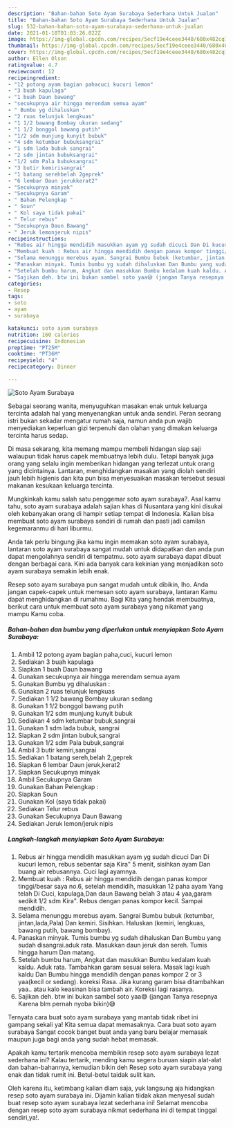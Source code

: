 ```yaml
---
description: "Bahan-bahan Soto Ayam Surabaya Sederhana Untuk Jualan"
title: "Bahan-bahan Soto Ayam Surabaya Sederhana Untuk Jualan"
slug: 532-bahan-bahan-soto-ayam-surabaya-sederhana-untuk-jualan
date: 2021-01-18T01:03:26.022Z
image: https://img-global.cpcdn.com/recipes/5ecf19e4ceee3440/680x482cq70/soto-ayam-surabaya-foto-resep-utama.jpg
thumbnail: https://img-global.cpcdn.com/recipes/5ecf19e4ceee3440/680x482cq70/soto-ayam-surabaya-foto-resep-utama.jpg
cover: https://img-global.cpcdn.com/recipes/5ecf19e4ceee3440/680x482cq70/soto-ayam-surabaya-foto-resep-utama.jpg
author: Ellen Olson
ratingvalue: 4.7
reviewcount: 12
recipeingredient:
- "12 potong ayam bagian pahacuci kucuri lemon"
- "3 buah kapulaga"
- "1 buah Daun bawang"
- "secukupnya air hingga merendam semua ayam"
- " Bumbu yg dihaluskan "
- "2 ruas telunjuk lengkuas"
- "1 1/2 bawang Bombay ukuran sedang"
- "1 1/2 bonggol bawang putih"
- "1/2 sdm munjung kunyit bubuk"
- "4 sdm ketumbar bubuksangrai"
- "1 sdm lada bubuk sangrai"
- "2 sdm jintan bubuksangrai"
- "1/2 sdm Pala bubuksangrai"
- "3 butir kemirisangrai"
- "1 batang serehbelah 2geprek"
- "6 lembar Daun jerukkerat2"
- "Secukupnya minyak"
- "Secukupnya Garam"
- " Bahan Pelengkap "
- " Soun"
- " Kol saya tidak pakai"
- " Telur rebus"
- "Secukupnya Daun Bawang"
- " Jeruk lemonjeruk nipis"
recipeinstructions:
- "Rebus air hingga mendidih masukkan ayam yg sudah dicuci Dan Di kucuri lemon, rebus sebentar saja Kira&#34; 5 menit, sisihkan ayam Dan buang air rebusannya. Cuci lagi ayamnya."
- "Membuat kuah : Rebus air hingga mendidih dengan panas kompor tinggi/besar saya no.6, setelah mendidih, masukkan 12 paha ayam Yang telah Di Cuci, kapulaga,Dan daun Bawang belah 3 atau 4 yaa,garam sedikit 1/2 sdm Kira&#34;. Rebus dengan panas kompor kecil. Sampai mendidih."
- "Selama menunggu merebus ayam. Sangrai Bumbu bubuk (ketumbar, jintan,lada,Pala) Dan kemiri. Sisihkan. Haluskan (kemiri, lengkuas, bawang putih, bawang bombay)."
- "Panaskan minyak. Tumis bumbu yg sudah dihaluskan Dan Bumbu yang sudah disangrai.aduk rata. Masukkan daun jeruk dan sereh. Tumis hingga harum Dan matang."
- "Setelah bumbu harum, Angkat dan masukkan Bumbu kedalam kuah kaldu. Aduk rata. Tambahkan garam sesuai selera. Masak lagi kuah kaldu Dan Bumbu hingga mendidih dengan panas kompor 2 or 3 yaa(kecil or sedang). koreksi Rasa. Jika kurang garam bisa ditambahkan yaa.. atau kalo keasinan bisa tambah air. Koreksi lagi rasanya."
- "Sajikan deh. btw ini bukan sambel soto yaa😅 (jangan Tanya resepnya Karena blm pernah nyoba bikin)😅"
categories:
- Resep
tags:
- soto
- ayam
- surabaya

katakunci: soto ayam surabaya 
nutrition: 160 calories
recipecuisine: Indonesian
preptime: "PT25M"
cooktime: "PT36M"
recipeyield: "4"
recipecategory: Dinner

---
```



![Soto Ayam Surabaya](https://img-global.cpcdn.com/recipes/5ecf19e4ceee3440/680x482cq70/soto-ayam-surabaya-foto-resep-utama.jpg)

Sebagai seorang wanita, menyuguhkan masakan enak untuk keluarga tercinta adalah hal yang menyenangkan untuk anda sendiri. Peran seorang istri bukan sekadar mengatur rumah saja, namun anda pun wajib menyediakan keperluan gizi terpenuhi dan olahan yang dimakan keluarga tercinta harus sedap.

Di masa  sekarang, kita memang mampu membeli hidangan siap saji walaupun tidak harus capek membuatnya lebih dulu. Tetapi banyak juga orang yang selalu ingin memberikan hidangan yang terlezat untuk orang yang dicintainya. Lantaran, menghidangkan masakan yang diolah sendiri jauh lebih higienis dan kita pun bisa menyesuaikan masakan tersebut sesuai makanan kesukaan keluarga tercinta. 



Mungkinkah kamu salah satu penggemar soto ayam surabaya?. Asal kamu tahu, soto ayam surabaya adalah sajian khas di Nusantara yang kini disukai oleh kebanyakan orang di hampir setiap tempat di Indonesia. Kalian bisa membuat soto ayam surabaya sendiri di rumah dan pasti jadi camilan kegemaranmu di hari liburmu.

Anda tak perlu bingung jika kamu ingin memakan soto ayam surabaya, lantaran soto ayam surabaya sangat mudah untuk didapatkan dan anda pun dapat mengolahnya sendiri di tempatmu. soto ayam surabaya dapat dibuat dengan berbagai cara. Kini ada banyak cara kekinian yang menjadikan soto ayam surabaya semakin lebih enak.

Resep soto ayam surabaya pun sangat mudah untuk dibikin, lho. Anda jangan capek-capek untuk memesan soto ayam surabaya, lantaran Kamu dapat menghidangkan di rumahmu. Bagi Kita yang hendak membuatnya, berikut cara untuk membuat soto ayam surabaya yang nikamat yang mampu Kamu coba.

<!--inarticleads1-->

##### Bahan-bahan dan bumbu yang diperlukan untuk menyiapkan Soto Ayam Surabaya:

1. Ambil 12 potong ayam bagian paha,cuci, kucuri lemon
1. Sediakan 3 buah kapulaga
1. Siapkan 1 buah Daun bawang
1. Gunakan secukupnya air hingga merendam semua ayam
1. Gunakan  Bumbu yg dihaluskan :
1. Gunakan 2 ruas telunjuk lengkuas
1. Sediakan 1 1/2 bawang Bombay ukuran sedang
1. Gunakan 1 1/2 bonggol bawang putih
1. Gunakan 1/2 sdm munjung kunyit bubuk
1. Sediakan 4 sdm ketumbar bubuk,sangrai
1. Gunakan 1 sdm lada bubuk, sangrai
1. Siapkan 2 sdm jintan bubuk,sangrai
1. Gunakan 1/2 sdm Pala bubuk,sangrai
1. Ambil 3 butir kemiri,sangrai
1. Sediakan 1 batang sereh,belah 2,geprek
1. Siapkan 6 lembar Daun jeruk,kerat2
1. Siapkan Secukupnya minyak
1. Ambil Secukupnya Garam
1. Gunakan  Bahan Pelengkap :
1. Siapkan  Soun
1. Gunakan  Kol (saya tidak pakai)
1. Sediakan  Telur rebus
1. Gunakan Secukupnya Daun Bawang
1. Sediakan  Jeruk lemon/jeruk nipis




<!--inarticleads2-->

##### Langkah-langkah menyiapkan Soto Ayam Surabaya:

1. Rebus air hingga mendidih masukkan ayam yg sudah dicuci Dan Di kucuri lemon, rebus sebentar saja Kira&#34; 5 menit, sisihkan ayam Dan buang air rebusannya. Cuci lagi ayamnya.
1. Membuat kuah : Rebus air hingga mendidih dengan panas kompor tinggi/besar saya no.6, setelah mendidih, masukkan 12 paha ayam Yang telah Di Cuci, kapulaga,Dan daun Bawang belah 3 atau 4 yaa,garam sedikit 1/2 sdm Kira&#34;. Rebus dengan panas kompor kecil. Sampai mendidih.
1. Selama menunggu merebus ayam. Sangrai Bumbu bubuk (ketumbar, jintan,lada,Pala) Dan kemiri. Sisihkan. Haluskan (kemiri, lengkuas, bawang putih, bawang bombay).
1. Panaskan minyak. Tumis bumbu yg sudah dihaluskan Dan Bumbu yang sudah disangrai.aduk rata. Masukkan daun jeruk dan sereh. Tumis hingga harum Dan matang.
1. Setelah bumbu harum, Angkat dan masukkan Bumbu kedalam kuah kaldu. Aduk rata. Tambahkan garam sesuai selera. Masak lagi kuah kaldu Dan Bumbu hingga mendidih dengan panas kompor 2 or 3 yaa(kecil or sedang). koreksi Rasa. Jika kurang garam bisa ditambahkan yaa.. atau kalo keasinan bisa tambah air. Koreksi lagi rasanya.
1. Sajikan deh. btw ini bukan sambel soto yaa😅 (jangan Tanya resepnya Karena blm pernah nyoba bikin)😅




Ternyata cara buat soto ayam surabaya yang mantab tidak ribet ini gampang sekali ya! Kita semua dapat memasaknya. Cara buat soto ayam surabaya Sangat cocok banget buat anda yang baru belajar memasak maupun juga bagi anda yang sudah hebat memasak.

Apakah kamu tertarik mencoba membikin resep soto ayam surabaya lezat sederhana ini? Kalau tertarik, mending kamu segera buruan siapin alat-alat dan bahan-bahannya, kemudian bikin deh Resep soto ayam surabaya yang enak dan tidak rumit ini. Betul-betul taidak sulit kan. 

Oleh karena itu, ketimbang kalian diam saja, yuk langsung aja hidangkan resep soto ayam surabaya ini. Dijamin kalian tiidak akan menyesal sudah buat resep soto ayam surabaya lezat sederhana ini! Selamat mencoba dengan resep soto ayam surabaya nikmat sederhana ini di tempat tinggal sendiri,ya!.

